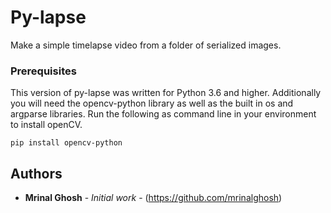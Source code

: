 # Py-lapse

Make a simple timelapse video from a folder of serialized images.

### Prerequisites

This version of py-lapse was written for Python 3.6 and higher. Additionally you will need the opencv-python library as well as the built in os and argparse libraries. Run the following as command line in your environment to install openCV.

```
pip install opencv-python
```

## Authors

* **Mrinal Ghosh** - *Initial work* - (https://github.com/mrinalghosh)
